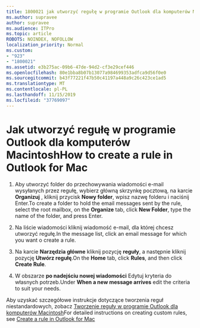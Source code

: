 ```yaml
---
title: 1800021 jak utworzyć regułę w programie Outlook dla komputerów Macintosh
ms.author: supravee
author: supravee
ms.audience: ITPro
ms.topic: article
ROBOTS: NOINDEX, NOFOLLOW
localization_priority: Normal
ms.custom:
- "923"
- "1800021"
ms.assetid: e3b275ac-09b6-47de-94d2-cf3e29cef446
ms.openlocfilehash: 80e1bba8b07b13077a984699353adfca9d56f0e0
ms.sourcegitcommit: b43f77221f47b50c41197a448a9c26c423ce1ad5
ms.translationtype: MT
ms.contentlocale: pl-PL
ms.lasthandoff: 11/15/2019
ms.locfileid: "37769097"
---
```

# <a name="how-to-create-a-rule-in-outlook-for-mac"></a><span data-ttu-id="2dcd6-102">Jak utworzyć regułę w programie Outlook dla komputerów Macintosh</span><span class="sxs-lookup"><span data-stu-id="2dcd6-102">How to create a rule in Outlook for Mac</span></span>

1. <span data-ttu-id="2dcd6-103">Aby utworzyć folder do przechowywania wiadomości e-mail wysyłanych przez regułę, wybierz główną skrzynkę pocztową, na karcie **Organizuj** , kliknij przycisk **Nowy folder**, wpisz nazwę folderu i naciśnij Enter.</span><span class="sxs-lookup"><span data-stu-id="2dcd6-103">To create a folder to hold the email messages sent by the rule, select the root mailbox, on the **Organize** tab, click **New Folder**, type the name of the folder, and press Enter.</span></span>

2. <span data-ttu-id="2dcd6-104">Na liście wiadomości kliknij wiadomość e-mail, dla której chcesz utworzyć regułę.</span><span class="sxs-lookup"><span data-stu-id="2dcd6-104">In the message list, click an email message for which you want o create a rule.</span></span>

3. <span data-ttu-id="2dcd6-105">Na karcie **Narzędzia główne** kliknij pozycję **reguły**, a następnie kliknij pozycję **Utwórz regułę**.</span><span class="sxs-lookup"><span data-stu-id="2dcd6-105">On the **Home** tab, click **Rules**, and then click **Create Rule**.</span></span>

4. <span data-ttu-id="2dcd6-106">W obszarze **po nadejściu nowej wiadomości** Edytuj kryteria do własnych potrzeb.</span><span class="sxs-lookup"><span data-stu-id="2dcd6-106">Under **When a new message arrives** edit the criteria to suit your needs.</span></span> 

<span data-ttu-id="2dcd6-107">Aby uzyskać szczegółowe instrukcje dotyczące tworzenia reguł niestandardowych, zobacz [Tworzenie reguły w programie Outlook dla komputerów Macintosh](https://aka.ms/AA1uy0v)</span><span class="sxs-lookup"><span data-stu-id="2dcd6-107">For detailed instructions on creating custom rules, see [Create a rule in Outlook for Mac](https://aka.ms/AA1uy0v)</span></span>
  